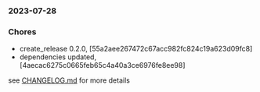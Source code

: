 ### 2023-07-28

### Chores
+ create_release 0.2.0, [55a2aee267472c67acc982fc824c19a623d09fc8]
+ dependencies updated, [4aecac6275c0665feb65c4a40a3ce6976fe8ee98]

see <a href='https://github.com/mrjackwills/staticpi_vue/blob/main/CHANGELOG.md'>CHANGELOG.md</a> for more details
